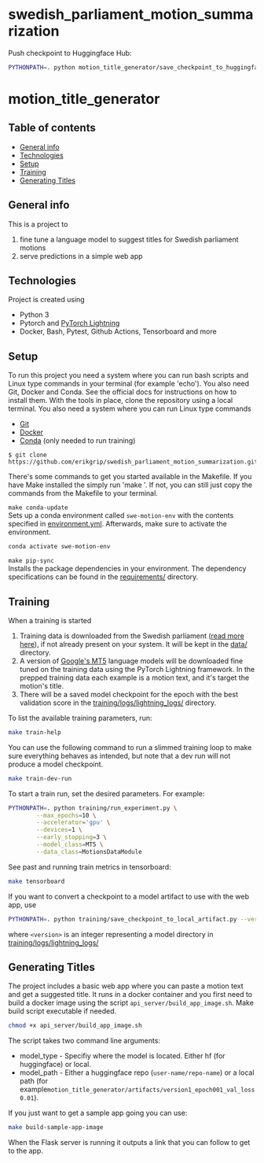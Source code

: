 # swedish_parliament_motion_summarization

Push checkpoint to Huggingface Hub:

```bash
PYTHONPATH=. python motion_title_generator/save_checkpoint_to_huggingface.py --version=2 --hf_model="erikgrip2/mt5-finetuned-for-motion-title"  --hf_user="erikgrip2"
```

# motion_title_generator

## Table of contents

- [General info](#general-info)
- [Technologies](#technologies)
- [Setup](#setup)
- [Training](#training)
- [Generating Titles](#generating-titles)

## General info

This is a project to

1. fine tune a language model to suggest titles for Swedish parliament motions
2. serve predictions in a simple web app

## Technologies

Project is created using

- Python 3
- Pytorch and [PyTorch Lightning](https://lightning.ai/docs/pytorch/latest/)
- Docker, Bash, Pytest, Github Actions, Tensorboard and more

## Setup

To run this project you need a system where you can run bash scripts and Linux type commands in your terminal (for example 'echo'). You also need Git, Docker and Conda. See the official docs for instructions on how to install them. With the tools in place, clone the repository using a local terminal. You also need a system where you can run Linux type commands

- [Git](https://git-scm.com/book/en/v2/Getting-Started-Installing-Git)
- [Docker](https://docs.docker.com/get-docker/)
- [Conda](https://docs.conda.io/projects/conda/en/latest/user-guide/install/index.html) (only needed to run training)

```
$ git clone https://github.com/erikgrip/swedish_parliament_motion_summarization.git
```

There's some commands to get you started available in the Makefile. If you have Make installed the simply run 'make <command>'. If not, you can still just copy the commands from the Makefile to your terminal.

`make conda-update`  
Sets up a conda environment called `swe-motion-env` with the contents specified in [environment.yml](environment.yml). Afterwards, make sure to activate the environment.

```bash
conda activate swe-motion-env
```

`make pip-sync`  
Installs the package dependencies in your environment. The dependency specifications can be found in the [requirements/](requirements/) directory.

## Training

When a training is started

1. Training data is downloaded from the Swedish parliament ([read more here](https://data.riksdagen.se/in-english/)), if not already present on your system. It will be kept in the [data/](data/) directory.
2. A version of [Google's MT5](https://huggingface.co/docs/transformers/model_doc/mt5) language models will be downloaded fine tuned on the training data using the PyTorch Lightning framework. In the prepped training data each example is a motion text, and it's target the motion's title.
3. There will be a saved model checkpoint for the epoch with the best validation score in the [training/logs/lightning_logs/](training/logs/lightning_logs/) directory.

To list the available training parameters, run:

```bash
make train-help
```

You can use the following command to run a slimmed training loop to make sure everything behaves as intended, but note that a dev run will not produce a model checkpoint.

```bash
make train-dev-run
```

To start a train run, set the desired parameters. For example:

```bash
PYTHONPATH=. python training/run_experiment.py \
        --max_epochs=10 \
        --accelerator='gpu' \
        --devices=1 \
        --early_stopping=3 \
        --model_class=MT5 \
        --data_class=MotionsDataModule
```

See past and running train metrics in tensorboard:

```bash
make tensorboard
```

If you want to convert a checkpoint to a model artifact to use with the web app, use

```bash
PYTHONPATH=. python training/save_checkpoint_to_local_artifact.py --version=<version>
```

where `<version>` is an integer representing a model directory in [training/logs/lightning_logs/](training/logs/lightning_logs/)

## Generating Titles

The project includes a basic web app where you can paste a motion text and get a suggested title. It runs in a docker container and you first need to build a docker image using the script `api_server/build_app_image.sh`.
Make build script executable if needed.

```bash
chmod +x api_server/build_app_image.sh
```

The script takes two command line arguments:

- model_type - Specifiy where the model is located. Either hf (for huggingface) or local.
- model_path - Either a huggingface repo (`user-name/repo-name`) or a local path (for example`motion_title_generator/artifacts/version1_epoch001_val_loss0.01`).

If you just want to get a sample app going you can use:

```bash
make build-sample-app-image
```

When the Flask server is running it outputs a link that you can follow to get to the app.
